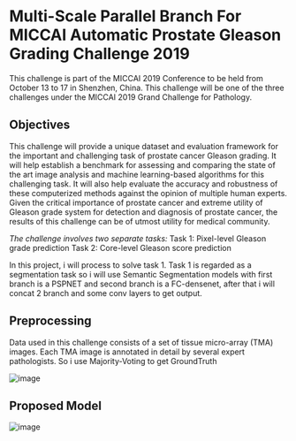 # Multi-Scale Parallel Branch For MICCAI Automatic Prostate Gleason Grading Challenge 2019

This challenge is part of the MICCAI 2019 Conference to be held from October 13 to 17 in Shenzhen, China. This challenge will be one of the three challenges under the MICCAI 2019 Grand Challenge for Pathology.

## Objectives
This challenge will provide a unique dataset and evaluation framework for the important and challenging task of prostate cancer Gleason grading. It will help establish a benchmark for assessing and comparing the state of the art image analysis and machine learning-based algorithms for this challenging task. It will also help evaluate the accuracy and robustness of these computerized methods against the opinion of multiple human experts. Given the critical importance of prostate cancer and extreme utility of Gleason grade system for detection and diagnosis of prostate cancer, the results of this challenge can be of utmost utility for medical community.

*The challenge involves two separate tasks:*
Task 1: Pixel-level Gleason grade prediction
Task 2: Core-level Gleason score prediction

In this project, i will process to solve task 1. Task 1 is regarded as a segmentation task so i will use Semantic Segmentation models with first branch is a PSPNET and second branch is a FC-densenet, after that i will concat 2 branch and some conv layers to get output.

## Preprocessing
Data used in this challenge consists of a set of tissue micro-array (TMA) images. Each TMA image is annotated in detail by several expert pathologists. So i use Majority-Voting to get GroundTruth

![image](https://github.com/baobao1911/Semantic_Segmentation_for_Prostate_Cancer_Detection/assets/79504672/bee8587b-204e-44b6-b36f-d6031523142b)

## Proposed Model

![image](https://github.com/baobao1911/Semantic_Segmentation_for_Prostate_Cancer_Detection/assets/79504672/fcf44b22-fc66-4766-9d5e-27b7cf3e6802)

